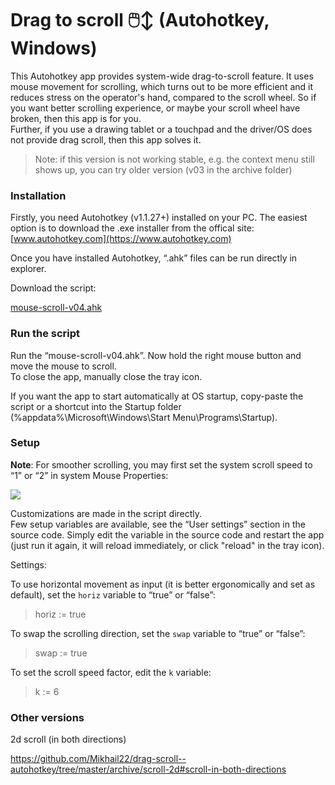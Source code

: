 # Drag to scroll  🖱️↕ (Autohotkey, Windows)
This Autohotkey app provides system-wide drag-to-scroll feature. It uses mouse movement for scrolling, which turns out to be more efficient and it reduces stress on the operator's hand, compared to the scroll wheel. So if you want better scrolling experience, or maybe your scroll wheel have broken, then this app is for you.  
Further, if you use a drawing tablet or a touchpad and the driver/OS does not provide drag scroll, then this app solves it.  

> Note: if this version is not working stable, e.g. the context menu still shows up, you can try older version (v03 in the archive folder)  

### Installation
Firstly, you need Autohotkey (v1.1.27+) installed on your PC. The easiest option is to download the .exe installer from the offical site: [www.autohotkey.com](https://www.autohotkey.com)  

Once you have installed Autohotkey, “.ahk” files can be run directly in explorer.  

Download the script:  

[mouse-scroll-v04.ahk](mouse-scroll-v04.ahk)  


### Run the script

Run the “mouse-scroll-v04.ahk”. Now hold the right mouse button and move the mouse to scroll.  
To close the app, manually close the tray icon.  

If you want the app to start automatically at OS startup, copy-paste the script or a shortcut into the Startup folder (%appdata%\Microsoft\Windows\Start Menu\Programs\Startup).  

### Setup 
**Note**: For smoother scrolling, you may first set the system scroll speed to “1” or “2” in system Mouse Properties:   

<img src="./img/wheel.png">  
 
Customizations are made in the script directly.  
Few setup variables are available, see the “User settings” section in the source code. Simply edit the variable in the source code and restart the app (just run it again, it will reload immediately, or click "reload" in the tray icon).

Settings:   

To use horizontal movement as input (it is better ergonomically and set as default), set the `horiz` variable to “true” or “false”:  
> horiz := true 				
 
To swap the scrolling direction, set the `swap` variable to “true” or “false”:  
> swap := true  

To set the scroll speed factor, edit the `k` variable:  
> k := 6  


### Other versions  

2d scroll (in both directions) 

https://github.com/Mikhail22/drag-scroll--autohotkey/tree/master/archive/scroll-2d#scroll-in-both-directions



